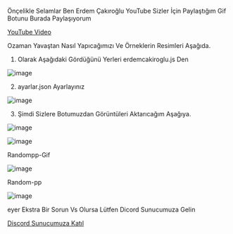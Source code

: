 Önçelikle Selamlar Ben Erdem Çakıroğlu YouTube Sizler İçin Paylaştığım Gif Botunu Burada Paylaşıyorum

[YouTube Video](https://www.youtube.com/watch?v=fH4i9BoY04k)

Ozaman Yavaştan Nasıl Yapıcağımızı Ve Örneklerin Resimleri Aşağıda.

1. Olarak Aşağıdaki Gördüğünü Yerleri erdemcakiroglu.js Den 

![image](https://i.hizliresim.com/p2p3jf0.png)

2. ayarlar.json Ayarlayınız

![image](https://i.hizliresim.com/ogxpleq.png)

3. Şimdi Sizlere Botumuzdan Görüntüleri Aktarıcağım Aşağıya.

![image](https://i.hizliresim.com/6khdzrb.png)

![image](https://i.hizliresim.com/j0w9xvc.png)

Randompp-Gif

![image](https://i.hizliresim.com/batk4p5.png)

Random-pp

![image](https://i.hizliresim.com/65kg353.png)

eyer Ekstra Bir Sorun Vs Olursa Lütfen Dicord Sunucumuza Gelin

[Discord Sunucumuza Katıl](https://discord.gg/JbgGQPsypT)

